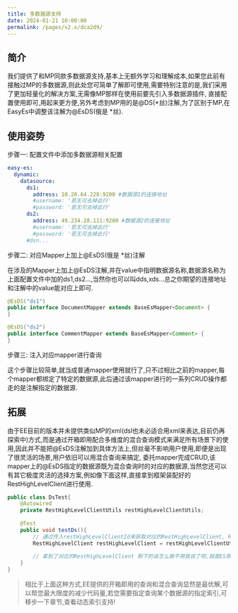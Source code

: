 ```yaml
---
title: 多数据源支持
date: 2024-01-21 10:00:00
permalink: /pages/v2.x/dca2d9/
---
```


## 简介
我们提供了和MP同款多数据源支持,基本上无额外学习和理解成本,如果您此前有接触过MP的多数据源,则此处您可简单了解即可使用,需要特别注意的是,我们采用了更加轻量化的解决方案,无需像MP那样在使用前要先引入多数据源插件,
直接配置使用即可,用起来更方便,另外考虑到MP用的是@DS(*丝)注解,为了区别于MP,在EasyEs中调整该注解为@EsDS(俄是 *丝).

## 使用姿势

步骤一: 配置文件中添加多数据源相关配置

```yaml
easy-es:
  dynamic:
    datasource:
      ds1:
        address: 10.20.64.228:9200 #数据源1的连接地址
        #username: '若无可去掉此行'
        #password: '若无可去掉此行'
      ds2:
        address: 49.234.28.111:9200 #数据源2的连接地址
        #username: '若无可去掉此行'
        #password: '若无可去掉此行'
      #dsn...
```

步骤二: 对应Mapper上加上@EsDS(俄是 *丝)注解

在涉及的Mapper上加上@EsDS注解,并在value中指明数据源名称,数据源名称为上面配置文件中加的ds1,ds2...,当然你也可以叫dds,xds...总之你期望的连接地址和注解中的value能对应上即可.

```java
@EsDS("ds1")
public interface DocumentMapper extends BaseEsMapper<Document> {
}

@EsDS("ds2")
public interface CommentMapper extends BaseEsMapper<Comment> {
}
```

步骤三: 注入对应mapper进行查询

这个步骤比较简单,就当成普通mapper使用就行了,只不过相比之前的mapper,每个mapper都绑定了特定的数据源,此后通过该mapper进行的一系列CRUD操作都走的是注解指定的数据源.


## 拓展

由于EE目前的版本并未提供类似MP的xml(dsl也未必适合用xml来表达,目前仍再探索中)方式,而是通过开箱即用配合多维度的混合查询模式来满足所有场景下的使用,因此并不能把@EsDS注解加到具体方法上,但丝毫不影响用户使用,即便是出现了很灵活的场景,用户依旧可以用混合查询来搞定,
委托mapper完成CRUD,该mapper上的@EsDS指定的数据源既为混合查询时的对应的数据源,当然您还可以有其它极度灵活的选择方案,例如像下面这样,直接拿到框架装配好的RestHighLevelClient进行使用.

```java
public class DsTest{
    @Autowired
    private RestHighLevelClientUtils restHighLevelClientUtils;
    
    @Test
    public void testDs(){
        // 通过传入restHighLevelClientId来获取对应的RestHighLevelClient, RestHighLevelClientId即为配置文件中配置的数据源名称 ds1,ds2...
        RestHighLevelClient restHighLevelClient = restHighLevelClientUtils.getClient(String restHighLevelClientId);
        
        // 拿到了对应的RestHighLevelClient 剩下的该怎么做不用我说了吧,就是ES原生的RestHighLevelClient用法, 不会百度或看es官网
    }
}

```

> 相比于上面这种方式,EE提供的开箱即用的查询和混合查询显然是最优解,可以帮您最大限度的减少代码量,若您需要指定查询某个数据源的指定索引,可移步一下章节,查看动态索引支持!


